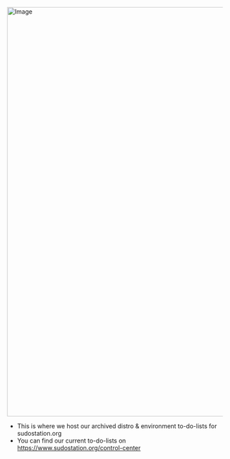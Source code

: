 <img width="1901" height="956" alt="Image" src="https://github.com/user-attachments/assets/ac3c7f84-ea77-4c49-b7de-2b0965baad18" />

- This is where we host our archived distro & environment to-do-lists for sudostation.org
- You can find our current to-do-lists on https://www.sudostation.org/control-center
